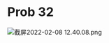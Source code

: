 # Prob 32

<img src="/Users/yangdong/Library/CloudStorage/OneDrive-Personal/Media/Knowledge Base.media/截屏2022-02-08 12.40.08.png" alt="截屏2022-02-08 12.40.08.png" style="zoom:100%;" />

